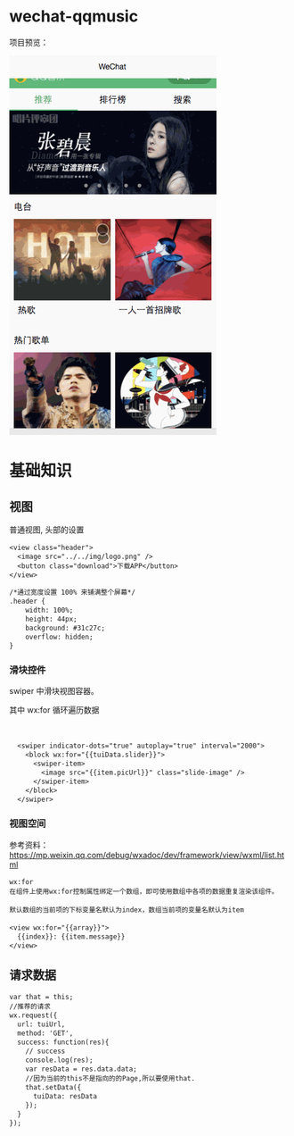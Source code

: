 # wechat-qqmusic


项目预览：

   ![演示图片](snap/show.gif)

# 基础知识 #


## 视图 ##

普通视图, 头部的设置
```
<view class="header">
  <image src="../../img/logo.png" />
  <button class="download">下载APP</button>
</view>
```


```
/*通过宽度设置 100% 来铺满整个屏幕*/
.header {
    width: 100%;
    height: 44px;
    background: #31c27c;
    overflow: hidden;
}
```


### 滑块控件 ###

swiper 中滑块视图容器。


其中 wx:for 循环遍历数据


```


  <swiper indicator-dots="true" autoplay="true" interval="2000">
    <block wx:for="{{tuiData.slider}}">
      <swiper-item>
        <image src="{{item.picUrl}}" class="slide-image" />
      </swiper-item>
    </block>
  </swiper>
```


### 视图空间 ###

参考资料：
https://mp.weixin.qq.com/debug/wxadoc/dev/framework/view/wxml/list.html

```
wx:for
在组件上使用wx:for控制属性绑定一个数组，即可使用数组中各项的数据重复渲染该组件。

默认数组的当前项的下标变量名默认为index，数组当前项的变量名默认为item

<view wx:for="{{array}}">
  {{index}}: {{item.message}}
</view>
```



## 请求数据 ##

```
var that = this;
//推荐的请求
wx.request({
  url: tuiUrl,
  method: 'GET', 
  success: function(res){
    // success
    console.log(res);
    var resData = res.data.data;
    //因为当前的this不是指向的的Page,所以要使用that.
    that.setData({
      tuiData: resData
    });
  }
});

```
